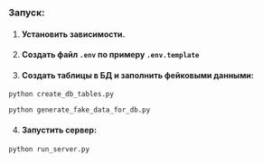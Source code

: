 ### Запуск:

1. #### Установить зависимости.

2. #### Создать файл `.env` по примеру `.env.template`

3. #### Создать таблицы в БД и заполнить фейковыми данными:
```shell
python create_db_tables.py
```
```shell
python generate_fake_data_for_db.py
```

4. #### Запустить сервер:
```shell
python run_server.py
```